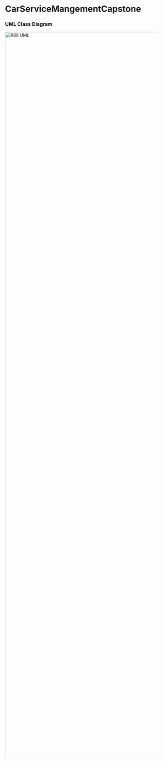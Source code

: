 # CarServiceMangementCapstone
### UML Class Diagram


<img width="2709" height="2389" alt="RB8 UML" src="https://github.com/user-attachments/assets/78b2666c-3b25-45f4-9cc0-b7d66bc2b5bc" />
